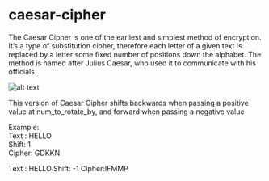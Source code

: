 # caesar-cipher

The Caesar Cipher is one of the earliest and simplest method of encryption. It’s a type of substitution cipher, therefore each letter of a given text is replaced by a letter some fixed number of positions down the alphabet. 
The method is named after Julius Caesar, who used it to communicate with his officials.

![alt text](https://upload.wikimedia.org/wikipedia/commons/thumb/4/4a/Caesar_cipher_left_shift_of_3.svg/2880px-Caesar_cipher_left_shift_of_3.svg.png)

This version of Caesar Cipher shifts backwards when passing a positive value at num_to_rotate_by, and forward when passing a negative value

Example:
<br>Text : HELLO
<br>Shift: 1
<br>Cipher: GDKKN

Text : HELLO
Shift: -1
Cipher:IFMMP

